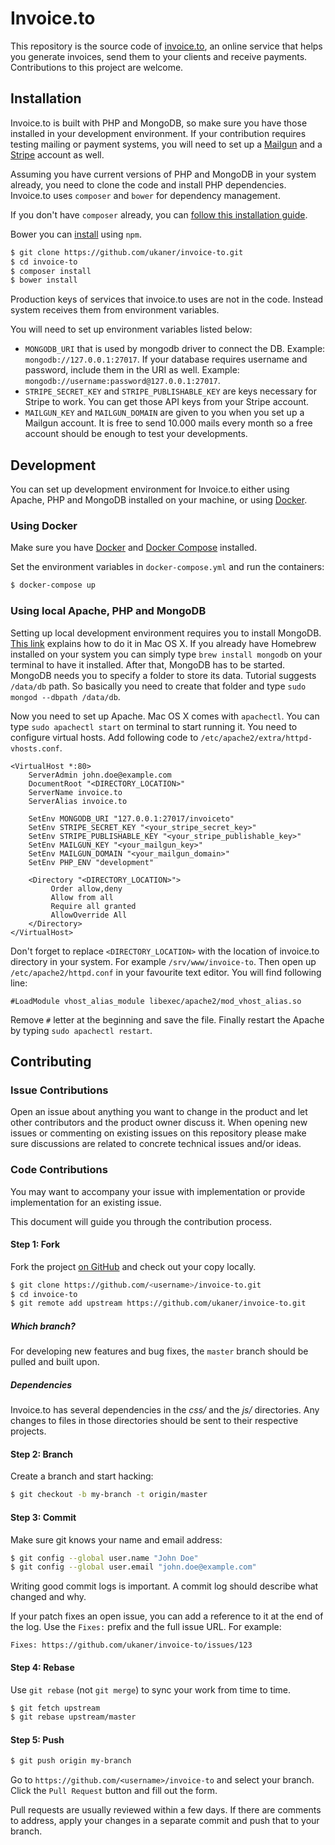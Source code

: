 # Invoice.to

This repository is the source code of [invoice.to](https://invoice.to), an online service that helps you generate invoices, send them to your clients and receive payments. Contributions to this project are welcome.

## Installation

Invoice.to is built with PHP and MongoDB, so make sure you have those installed in your development environment. If your contribution requires testing mailing or payment systems, you will need to set up a [Mailgun](https://www.mailgun.com/) and a [Stripe](https://stripe.com/) account as well.

Assuming you have current versions of PHP and MongoDB in your system already, you need to clone the code and install PHP dependencies. Invoice.to uses `composer` and `bower` for dependency management. 

If you don't have `composer` already, you can [follow this installation guide](https://getcomposer.org/doc/00-intro.md#installation-linux-unix-osx).

Bower you can [install](https://bower.io/#install-bower) using `npm`.

```sh
$ git clone https://github.com/ukaner/invoice-to.git
$ cd invoice-to
$ composer install
$ bower install
```

Production keys of services that invoice.to uses are not in the code. Instead system receives them from environment variables.

You will need to set up environment variables listed below:

- `MONGODB_URI` that is used by mongodb driver to connect the DB. Example: `mongodb://127.0.0.1:27017`. If your database requires username and password, include them in the URI as well. Example: `mongodb://username:password@127.0.0.1:27017`.
- `STRIPE_SECRET_KEY` and `STRIPE_PUBLISHABLE_KEY` are keys necessary for Stripe to work. You can get those API keys from your Stripe account. 
- `MAILGUN_KEY` and `MAILGUN_DOMAIN` are given to you when you set up a Mailgun account. It is free to send 10.000 mails every month so a free account should be enough to test your developments.

## Development

You can set up development environment for Invoice.to either using Apache, PHP and MongoDB installed on your machine, or using [Docker](https://www.docker.com/).

### Using Docker

Make sure you have [Docker](https://docs.docker.com/engine/installation/) and [Docker Compose](https://docs.docker.com/compose/install/) installed.

Set the environment variables in `docker-compose.yml` and run the containers: 

```sh
$ docker-compose up
```

### Using local Apache, PHP and MongoDB

Setting up local development environment requires you to install MongoDB. [This link](https://docs.mongodb.com/manual/tutorial/install-mongodb-on-os-x/) explains how to do it in Mac OS X. If you already have Homebrew installed on your system you can simply type `brew install mongodb` on your terminal to have it installed. After that, MongoDB has to be started. MongoDB needs you to specify a folder to store its data. Tutorial suggests `/data/db` path. So basically you need to create that folder and type `sudo mongod --dbpath /data/db`.

Now you need to set up Apache. Mac OS X comes with `apachectl`. You can type `sudo apachectl start` on terminal to start running it. You need to configure virtual hosts. Add following code to `/etc/apache2/extra/httpd-vhosts.conf`.

```
<VirtualHost *:80>
    ServerAdmin john.doe@example.com
    DocumentRoot "<DIRECTORY_LOCATION>"
    ServerName invoice.to
    ServerAlias invoice.to

    SetEnv MONGODB_URI "127.0.0.1:27017/invoiceto"
    SetEnv STRIPE_SECRET_KEY "<your_stripe_secret_key>"
    SetEnv STRIPE_PUBLISHABLE_KEY "<your_stripe_publishable_key>"
    SetEnv MAILGUN_KEY "<your_mailgun_key>"
    SetEnv MAILGUN_DOMAIN "<your_mailgun_domain>"
    SetEnv PHP_ENV "development"

    <Directory "<DIRECTORY_LOCATION>">
         Order allow,deny
         Allow from all
         Require all granted
         AllowOverride All
    </Directory>
</VirtualHost>
```

Don't forget to replace `<DIRECTORY_LOCATION>` with the location of invoice.to directory in your system. For example `/srv/www/invoice-to`. Then open up `/etc/apache2/httpd.conf` in your favourite text editor. You will find following line:

`#LoadModule vhost_alias_module libexec/apache2/mod_vhost_alias.so`

Remove `#` letter at the beginning and save the file. Finally restart the Apache by typing `sudo apachectl restart`.

## Contributing

### Issue Contributions

Open an issue about anything you want to change in the product and let other contributors and the product owner discuss it. When opening new issues or commenting on existing issues on this repository please make sure discussions are related to concrete technical issues and/or ideas.

### Code Contributions

You may want to accompany your issue with implementation or provide implementation for an existing issue.

This document will guide you through the contribution process.

#### Step 1: Fork

Fork the project [on GitHub](https://github.com/ukaner/invoice-to) and check out your copy locally.

```sh
$ git clone https://github.com/<username>/invoice-to.git
$ cd invoice-to
$ git remote add upstream https://github.com/ukaner/invoice-to.git
```

##### Which branch?

For developing new features and bug fixes, the `master` branch should be pulled and built upon.

##### Dependencies

Invoice.to has several dependencies in the *css/* and the *js/* directories. Any changes to files in those directories should be sent to their respective projects.

#### Step 2: Branch

Create a branch and start hacking:

```sh
$ git checkout -b my-branch -t origin/master
```

#### Step 3: Commit

Make sure git knows your name and email address:

```sh
$ git config --global user.name "John Doe"
$ git config --global user.email "john.doe@example.com"
```

Writing good commit logs is important. A commit log should describe what changed and why. 

If your patch fixes an open issue, you can add a reference to it at the end
of the log. Use the `Fixes:` prefix and the full issue URL. For example:

```
Fixes: https://github.com/ukaner/invoice-to/issues/123
```

#### Step 4: Rebase

Use `git rebase` (not `git merge`) to sync your work from time to time.

```sh
$ git fetch upstream
$ git rebase upstream/master
```

#### Step 5: Push

```sh
$ git push origin my-branch
```

Go to `https://github.com/<username>/invoice-to` and select your branch. Click the `Pull Request` button and fill out the form.

Pull requests are usually reviewed within a few days. If there are comments to address, apply your changes in a separate commit and push that to your branch.
